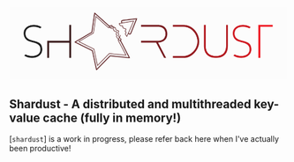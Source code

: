 ![](https://github.com/Ayan-dot/shardust/blob/main/.github/assets/shardust_icon.png)

## Shardust - A distributed and multithreaded key-value cache (fully in memory!)

[`shardust`] is a work in progress, please refer back here when I've actually been productive!